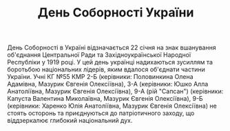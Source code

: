 ﻿---
title: День Соборності України
---

День Соборності в Україні відзначається 22 січня на знак вшанування об'єднання Центральної Ради та Західноукраїнської Народної Республіки у 1919 році. У цей день українці надихаються зусиллям та боротьбою національних лідерів, яким вдалося об'єднати частини України. Учні КГ №55 КМР 2-Б (керівники: Половинкина Олена Адамівна, Мазурик Євгенія Олексіївна), 3-А (керівники: Юшко Алла Анатоліївна, Мазурик Євгенія Олексіївна), 9-А (рій "Сапсан") (керівники: Капуста Валентина Миколаївна, Мазурик Євгенія Олексіївна), 9-Б (керівники: Харенко Юлія Анатоліївна, Мазурик Євгенія Олексіївна) не стоять осторонь та приєднуються до патріотичного заходу, що віддзеркалює глибокий національний дух.

<slideshow />

